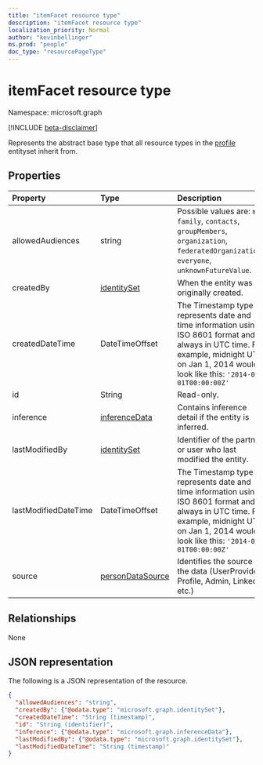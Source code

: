 ```yaml
---
title: "itemFacet resource type"
description: "itemFacet resource type"
localization_priority: Normal
author: "kevinbellinger"
ms.prod: "people"
doc_type: "resourcePageType"
---
```


# itemFacet resource type

Namespace: microsoft.graph

[!INCLUDE [beta-disclaimer](../../includes/beta-disclaimer.md)]

Represents the abstract base type that all resource types in the [profile](profile.md) entityset inherit from.

## Properties

| Property             | Type                                   | Description                                                                                                                                                                                    |
|:---------------------|:---------------------------------------|:-----------------------------------------------------------------------------------------------------------------------------------------------------------------------------------------------|
|allowedAudiences      |string                                  | Possible values are: `me`, `family`, `contacts`, `groupMembers`, `organization`, `federatedOrganizations`, `everyone`, `unknownFutureValue`.                                                   |
|createdBy             |[identitySet](identityset.md)           | When the entity was originally created.                                                                                                                                                        |
|createdDateTime       |DateTimeOffset                          |The Timestamp type represents date and time information using ISO 8601 format and is always in UTC time. For example, midnight UTC on Jan 1, 2014 would look like this: `'2014-01-01T00:00:00Z'`|
|id                    |String                                  | Read-only.                                                                                                                                                                                     | 
|inference             |[inferenceData](inferencedata.md)       | Contains inference detail if the entity is inferred.                                                                                                                                           |
|lastModifiedBy        |[identitySet](identityset.md)           | Identifier of the partner or user who last modified the entity.                                                                                                                                |
|lastModifiedDateTime  |DateTimeOffset                          |The Timestamp type represents date and time information using ISO 8601 format and is always in UTC time. For example, midnight UTC on Jan 1, 2014 would look like this: `'2014-01-01T00:00:00Z'`|
|source                |[personDataSource](personDataSource.md) |Identifies the source of the data (UserProvided, Profile, Admin, LinkedIn etc.)                                                                                                                 |

## Relationships

None

## JSON representation

The following is a JSON representation of the resource.

<!-- {
  "blockType": "resource",
  "optionalProperties": [

  ],
  "@odata.type": "microsoft.graph.itemFacet",
  "baseType": "",
  "keyProperty": "id"
}-->

```json
{
  "allowedAudiences": "string",
  "createdBy": {"@odata.type": "microsoft.graph.identitySet"},
  "createdDateTime": "String (timestamp)",
  "id": "String (identifier)",
  "inference": {"@odata.type": "microsoft.graph.inferenceData"},
  "lastModifiedBy": {"@odata.type": "microsoft.graph.identitySet"},
  "lastModifiedDateTime": "String (timestamp)"
}
```

<!-- uuid: 16cd6b66-4b1a-43a1-adaf-3a886856ed98
2019-02-04 14:57:30 UTC -->
<!-- {
  "type": "#page.annotation",
  "description": "itemFacet resource",
  "keywords": "",
  "section": "documentation",
  "tocPath": ""
}-->